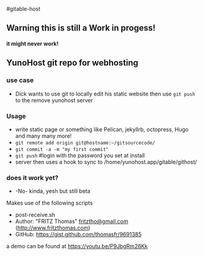 #gitable-host

## Warning this is still a Work in progess!
#### it might never work!

## YunoHost git repo for webhosting


### use case
- Dick wants to use git to locally edit his static website then use ```git push``` to the remove yunohost server


### Usage
- write static page or something like Pelican, jekyllrb, octopress, Hugo and many many more!
- ```git remote add origin git@hostname:~/gitsourcecode/```
- ```git commit -a -m "my first commit"```
- ```git push``` #login with the password you set at install
- server then uses a hook to sync to /home/yunohost.app/gitable/githost/

### does it work yet?
- -No-  kinda, yesh but still beta

Makes use of the following scripts
- post-receive.sh
- Author: "FRITZ Thomas" <fritztho@gmail.com> (http://www.fritzthomas.com)
- GitHub: https://gist.github.com/thomasfr/9691385


a demo can be found at https://youtu.be/P9JbgRm26Kk